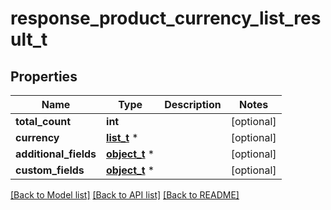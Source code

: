 # response_product_currency_list_result_t

## Properties
Name | Type | Description | Notes
------------ | ------------- | ------------- | -------------
**total_count** | **int** |  | [optional] 
**currency** | [**list_t**](currency.md) \* |  | [optional] 
**additional_fields** | [**object_t**](.md) \* |  | [optional] 
**custom_fields** | [**object_t**](.md) \* |  | [optional] 

[[Back to Model list]](../README.md#documentation-for-models) [[Back to API list]](../README.md#documentation-for-api-endpoints) [[Back to README]](../README.md)


